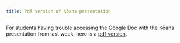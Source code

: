 ```yaml
---
title: Pdf version of Kōans presentation
---
```


For students having trouble accessing the Google Doc with the Kōans presentation from last week, here is a [pdf version](https://shanghai-lectures.github.io/slides/shail_koans_2016.pdf).
